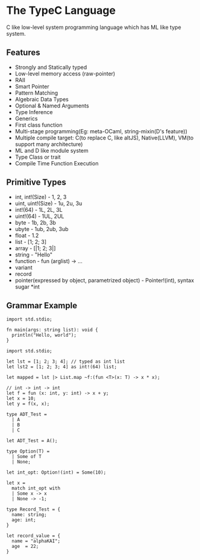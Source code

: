 # The TypeC Language

C like low-level system programming language which has ML like type system.  

## Features

- Strongly and Statically typed
- Low-level memory access (raw-pointer)
- RAII
- Smart Pointer
- Pattern Matching
- Algebraic Data Types
- Optional & Named Arguments
- Type Inference
- Generics
- First class function
- Multi-stage programming(Eg: meta-OCaml, string-mixin(D's feature))
- Multiple compile target: C(to replace C, like altJS), Native(LLVM), VM(to support many architecture)
- ML and D like module system
- Type Class or trait
- Compile Time Function Execution

## Primitive Types

- int, int!(Size) - 1, 2, 3
- uint, uint!(Size) - 1u, 2u, 3u
- int!(64) - 1L, 2L, 3L
- uint!(64) - 1UL, 2UL
- byte - 1b, 2b, 3b
- ubyte - 1ub, 2ub, 3ub
- float - 1.2
- list - [1; 2; 3]
- array - [|1; 2; 3|]
- string - "Hello"
- function - fun (arglist) -> ...
- variant
- record
- pointer(expressed by object, parametrized object) - Pointer!(int), syntax sugar *int

## Grammar Example

```tc:Hello, World
import std.stdio;

fn main(args: string list): void {
  println("Hello, world");
}
```

```tc: list
import std.stdio;

let lst = [1; 2; 3; 4]; // typed as int list
let lst2 = [1; 2; 3; 4] as int!(64) list;

let mapped = lst |> List.map ~f:(fun <T>(x: T) -> x * x);
```

```tc: fun
// int -> int -> int
let f = fun (x: int, y: int) -> x + y;
let x = 10;
let y = f(x, x);
```

```tc: ADT
type ADT_Test =
  | A
  | B
  | C

let ADT_Test = A();

type Option(T) =
  | Some of T
  | None;

let int_opt: Option!(int) = Some(10);

let x = 
  match int_opt with
  | Some x -> x
  | None -> -1;
```

```tc: Record
type Record_Test = {
  name: string;
  age: int;
}

let record_value = {
  name = "alphaKAI";
  age  = 22;
}
```